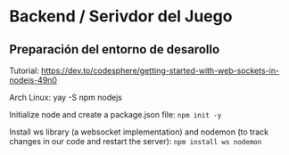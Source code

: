 # Backend / Serivdor del Juego

## Preparación del entorno de desarollo

Tutorial: https://dev.to/codesphere/getting-started-with-web-sockets-in-nodejs-49n0

Arch Linux: yay -S npm nodejs

Initialize node and create a package.json file:
``npm init -y``

Install ws library (a websocket implementation) and nodemon (to track changes in our code and restart the server):
``npm install ws nodemon``
